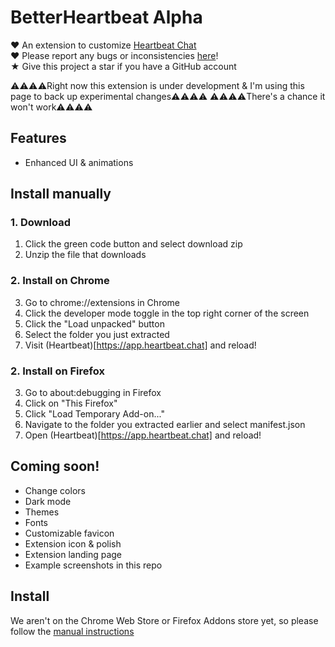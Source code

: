 # BetterHeartbeat Alpha
♥ An extension to customize [Heartbeat Chat](https://www.heartbeat.chat/)\
♥ Please report any bugs or inconsistencies [here](https://github.com/owen-laney/betterheartbeat/issues)!\
★ Give this project a star if you have a GitHub account

⚠️⚠️⚠️⚠️Right now this extension is under development & I'm using this page to back up experimental changes⚠️⚠️⚠️⚠️
⚠️⚠️⚠️⚠️There's a chance it won't work⚠️⚠️⚠️⚠️


## Features
- Enhanced UI & animations

## Install manually
### 1. Download
1. Click the green code button and select download zip
2. Unzip the file that downloads

### 2. Install on Chrome
3. Go to chrome://extensions in Chrome
4. Click the developer mode toggle in the top right corner of the screen
5. Click the "Load unpacked" button
6. Select the folder you just extracted
7. Visit (Heartbeat)[https://app.heartbeat.chat] and reload!

### 2. Install on Firefox
3. Go to about:debugging in Firefox
4. Click on "This Firefox"
5. Click "Load Temporary Add-on..."
6. Navigate to the folder you extracted earlier and select manifest.json
7. Open (Heartbeat)[https://app.heartbeat.chat] and reload!

## Coming soon!
- Change colors
- Dark mode
- Themes
- Fonts
- Customizable favicon
- Extension icon & polish
- Extension landing page
- Example screenshots in this repo

## Install
We aren't on the Chrome Web Store or Firefox Addons store yet, so please follow the [manual instructions](https://github.com/owen-laney/betterheartbeat?tab=readme-ov-file#install-manually)